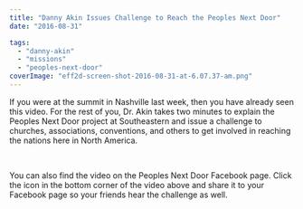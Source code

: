 ```yaml
---
title: "Danny Akin Issues Challenge to Reach the Peoples Next Door"
date: "2016-08-31"

tags: 
  - "danny-akin"
  - "missions"
  - "peoples-next-door"
coverImage: "eff2d-screen-shot-2016-08-31-at-6.07.37-am.png"
---
```


If you were at the summit in Nashville last week, then you have already seen this video. For the rest of you, Dr. Akin takes two minutes to explain the Peoples Next Door project at Southeastern and issue a challenge to churches, associations, conventions, and others to get involved in reaching the nations here in North America.

 

You can also find the video on the Peoples Next Door Facebook page. Click the icon in the bottom corner of the video above and share it to your Facebook page so your friends hear the challenge as well.
